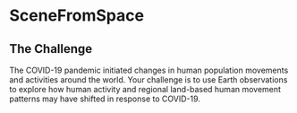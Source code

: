 
# SceneFromSpace
## The Challenge

The COVID-19 pandemic initiated changes in human population movements and activities around the world. Your challenge is to use Earth observations to explore how human activity and regional land-based human movement patterns may have shifted in response to COVID-19.